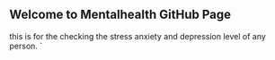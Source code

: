 ## Welcome to Mentalhealth GitHub Page

this is for the checking the  stress anxiety and depression level of any person.
`
